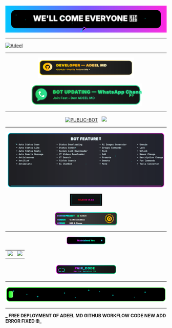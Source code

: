 ![WELLCOME](Adeel/wellcome.svg)
  
______

[![Adeel](https://raw.githubusercontent.com/ADEEL967MD/ADEEL-MD/main/Adeel/mr.svg)](https://whatsapp.com/channel/0029VbBmz4V5vKAIaWfYPT0C)
___ 

<p align="center">
  <a href="https://github.com/ADEEL967MD" target="_blank">
    <img src="./Adeel/dev-gold-mini.svg" width="300" alt="Developer — ADEEL MD (Gold 3D)">
  </a>
</p>

  
<p align="center">
  <a href="https://whatsapp.com/channel/0029VbBmz4V5vKAIaWfYPT0C" target="_blank">
    <img src="./Adeel/channel-update.svg" width="350" alt="Bot Updating — WhatsApp Channel | Join Fast">
  </a>
</p>

---------

<p align="center">
<a href="https://github.com/ADEEL967MD/ADEEL-MD"><img title="PUBLIC-BOT" src="https://img.shields.io/static/v1?label=Language&message=JavaScript&style=square&color=darkpink"></a> &nbsp;
  <img src="https://komarev.com/ghpvc/?username=ADEEL-MD&label=VIEWS&style=square&color=blue" />
</p>

-------------

<p align="center">
<img src="Adeel/feature-bot.svg" alt="Feature Bot" width="900"/>

<p align="center">
<img src="Adeel/v5.0.0.svg" alt="v5.0.0" width="100"/>
  
<p align="center">
<img src="Adeel/license.svg" alt="License" width="200"/>

--------------

<p align="center">
<img src="Adeel/maintenance.svg" alt="Maintenance" width="120"/>

<!-- ✅ Only Heroku deployment kept -->
<div align="center">
  <table>
    <tr>
      <td>
        <a href="https://dashboard.heroku.com/new-app?template=https://github.com/ADEEL967MD/ADEEL-MD" target="_blank">
          <img src="https://img.shields.io/badge/Heroku-430098?style=for-the-badge&logo=heroku&logoColor=white&labelColor=000000&color=0000FF"/>
        </a>
      </td>
      <td>
        <a href="https://adeel.lovestoblog.com/" target="_blank">
          <img src="https://img.shields.io/badge/official-site-A52A2A?style=for-the-badge&logo=googlechrome&logoColor=white&labelColor=000000"/>
        </a>
      </td>
    </tr>
  </table>
</div>

<p align="center">
  <a href="https://adeel-md-pair-4dc19a2c57b9.herokuapp.com/" target="_blank">
    <img src="./Adeel/paircode-link.svg" width="195" alt="PAIR_CODE – Device Session ID">
  </a>
</p>

-------------

<p align="center">
  <img src="./Adeel/deployment.svg" width="600" alt="ADEEL MD — News Ticker Typing">
</p>

-------------

**_ FREE DEPLOYMENT OF ADEEL MD GITHUB WORKFLOW CODE NEW ADD ERROR FIXED ✠_**
